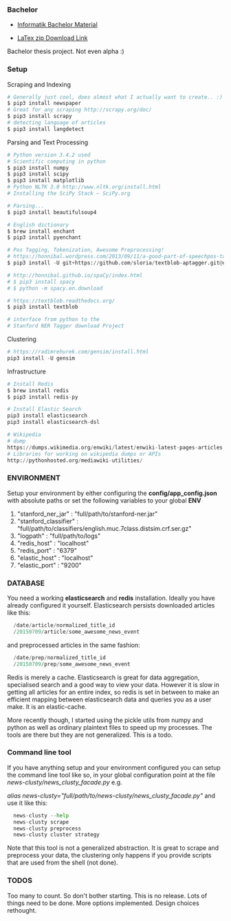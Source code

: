 
### Bachelor ###

- <a href="http://www.haw-hamburg.de/fakultaeten-und-departments/ti/fakultaetsservicebuero/abschlussarbeiten.html#c107779" target="_blank">Informatik Bachelor Material</a>

- <a href="http://www.haw-hamburg.de/fileadmin/user_upload/FakTI/FSB_TI/Abschlussarbeiten/I/haw-vorlage_LaTeX.zip" target="_blank">LaTex zip Download Link</a>

Bachelor thesis project. Not even alpha :)

### Setup ###

Scraping and Indexing
```python
# Generally just cool, does almost what I actually want to create.. :)
$ pip3 install newspaper
# Great for any scraping http://scrapy.org/doc/
$ pip3 install scrapy
# detecting language of articles
$ pip3 install langdetect
```

Parsing and Text Processing
```python
# Python version 3.4.2 used
# Scientific computing in python
$ pip3 install numpy
$ pip3 install scipy
$ pip3 install matplotlib
# Python NLTK 3.0 http://www.nltk.org/install.html
# Installing the SciPy Stack — SciPy.org

# Parsing...
$ pip3 install beautifulsoup4

# English dictionary
$ brew install enchant
$ pip3 install pyenchant

# Pos Tagging, Tokenization, Awesome Preprocessing!
# https://honnibal.wordpress.com/2013/09/11/a-good-part-of-speechpos-tagger-in-about-200-lines-of-python/
$ pip3 install -U git+https://github.com/sloria/textblob-aptagger.git@dev

# http://honnibal.github.io/spaCy/index.html
# $ pip3 install spacy
# $ python -m spacy.en.download

# https://textblob.readthedocs.org/
$ pip3 install textblob

# interface from python to the 
# Stanford NER Tagger download Project
```

Clustering
```python
# https://radimrehurek.com/gensim/install.html
pip3 install -U gensim
```

Infrastructure
```python
# Install Redis
$ brew install redis
$ pip3 install redis-py

# Install Elastic Search
pip3 install elasticsearch
pip3 install elasticsearch-dsl

# Wikipedia
# dump
https://dumps.wikimedia.org/enwiki/latest/enwiki-latest-pages-articles.xml.bz2
# Libraries for working on wikipedia dumps or APIs
http://pythonhosted.org/mediawiki-utilities/
```


### ENVIRONMENT ###
Setup your environment by either configuring the <b>config/app_config.json</b> with absolute paths or set the following variables to your global <b>ENV</b>

1. "stanford_ner_jar" : "full/path/to/stanford-ner.jar"
2. "stanford_classifier" : "full/path/to/classifiers/english.muc.7class.distsim.crf.ser.gz"
3. "logpath" : "full/path/to/logs"
4. "redis_host" : "localhost"
5. "redis_port" : "6379"
6. "elastic_host" : "localhost"
7. "elastic_port" : "9200"

### DATABASE ###
You need a working <b>elasticsearch</b> and <b>redis</b> installation. Ideally you have already configured it yourself.
Elasticsearch persists downloaded articles like this:

```python
  /date/article/normalized_title_id
  /20150709/article/some_awesome_news_event
```

and preprocessed articles in the same fashion:

```python
  /date/prep/normalized_title_id
  /20150709/prep/some_awesome_news_event
```

Redis is merely a cache. Elasticsearch is great for data aggregation, specialised search and a good way to view your data. However it is slow in getting all articles for an entire index, so redis is set in between to make an efficient mapping between elasticsearch data and queries you as a user make. It is an elastic-cache.

More recently though, I started using the pickle utils from numpy and python as well as ordinary plaintext files to speed up my processes. The tools are there but they are not generalized. This is a todo.

### Command line tool ###
If you have anything setup and your environment configured you can setup the command line tool like so, in your global configuration point at the file *news-clusty/news_clusty_facade.py* e.g.

*alias news-clusty="full/path/to/news-clusty/news_clusty_facade.py"* and use it like this:

```python
  news-clusty --help
  news-clusty scrape
  news-clusty preprocess
  news-clusty cluster strategy
```

Note that this tool is not a generalized abstraction. It is great to scrape and preprocess your data, the clustering only happens if you provide scripts that are used from the shell (not done).

### TODOS ###
Too many to count. So don't bother starting. This is no release. Lots of things need to be done. More options implemented. Design choices rethought.
